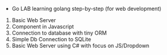 * Go LAB
learning golang step-by-step (for web development)

1. Basic Web Server
2. Component in Javascript
3. Connection to database with tiny ORM
4. Simple Db Connection to SQLite
5. Basic Web Server using C# with focus on JS/Dropdown